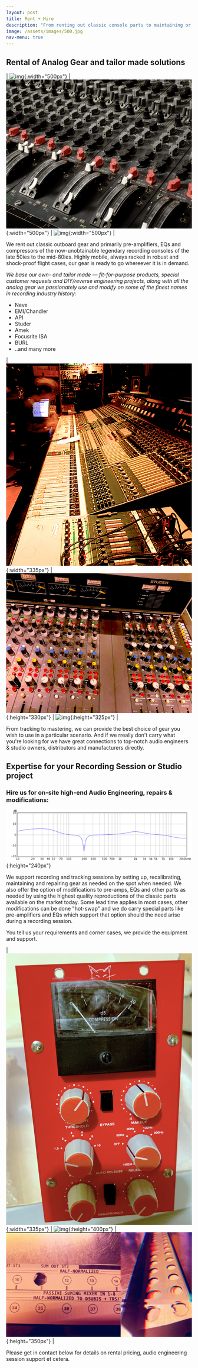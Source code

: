 ```yaml
---
layout: post
title: Rent + Hire
description: "From renting out classic console parts to maintaining or modifying equipment during your recording session, we do it all"
image: /assets/images/500.jpg
nav-menu: true
---
```


## Rental of Analog Gear and tailor made solutions

| ![img](assets/images/mobile_rack.jpg){:width="500px"} | ![img](assets/images/emiconsole03.jpg){:width="500px"} | ![img](assets/images/la2a.jpg){:width="500px"} |


We rent out classic outboard gear and primarily pre-amplifiers, EQs and compressors of the now-unobtainable legendary recording consoles of the late 50ies to the mid-80ies. Highly mobile, always racked in robust and shock-proof flight cases, our gear is ready to go whereever it is in demand.

 *We base our own- and tailor made &mdash; fit-for-purpose products, special customer requests and DIY/reverse engineering projects, along with all the analog gear we passionately use and modify on some of the finest names in recording industry history:*


- Neve
- EMI/Chandler
- API
- Studer
- Amek
- Focusrite ISA
- BURL 
- ..and many more

| ![img](assets/images/neve01.jpg){:width="335px"}	| ![img](assets/images/studer962.jpg){:height="330px"} | ![img](assets/images/neve02.jpg){:height="325px"} |


From tracking to mastering, we can provide the best choice of gear you wish to use in a particular scenario. And if we rreally don't carry what you're looking for we have great connections to top-notch audio engineers & studio owners, distributors and manufacturers directly.




## Expertise for your Recording Session or Studio project

### Hire us for on-site high-end Audio Engineering, repairs & modifications:

![img](assets/images/parametric-eq-response.png){:height="240px"}

We support recording and tracking sessions by setting up, recalibrating, maintaining and repairing gear as needed on the spot when needed. We also offer the option of modifications to pre-amps, EQs and other parts as needed by using the highest quality reproductions of the classic parts available on the market today. Some lead time applies in most cases, other modifications can be done "hot-swap" and we do carry special parts like pre-amplifiers and EQs which support that option should the need arise during a recording session. 

You tell us your requirements and corner cases, we provide the equipment and support.


| ![img](assets/images/busscat.jpg){:width="335px"} | ![img](assets/images/comp500.jpg){:height="400px"} | ![img](assets/images/patchcombined.jpg){:height="350px"} |

Please get in contact below for details on rental pricing, audio engineering session support et cetera.

